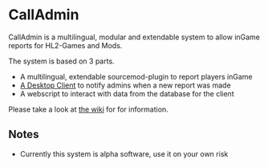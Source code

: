 # CallAdmin  
CallAdmin is a multilingual, modular and extendable system to allow inGame reports for HL2-Games and Mods.  

The system is based on 3 parts.  
* A multilingual, extendable sourcemod-plugin to report players inGame  
* [A Desktop Client](https://github.com/popoklopsi/CallAdmin-Client) to notify admins when a new report was made  
* A webscript to interact with data from the database for the client  

Please take a look at [the wiki](https://github.com/Impact123/CallAdmin/wiki) for for information.

## Notes
* Currently this system is alpha software, use it on your own risk  